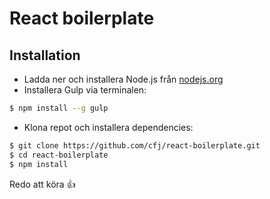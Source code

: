 # React boilerplate

## Installation

* Ladda ner och installera Node.js från [nodejs.org](https://nodejs.org/)
* Installera Gulp via terminalen:
```sh
$ npm install --g gulp
```
* Klona repot och installera dependencies:
```sh
$ git clone https://github.com/cfj/react-boilerplate.git
$ cd react-boilerplate
$ npm install
```

Redo att köra :+1: 